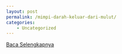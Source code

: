 ```yaml
---
layout: post
permalink: /mimpi-darah-keluar-dari-mulut/
categories:
    - Uncategorized
---
```


[Baca Selengkapnya](/08)